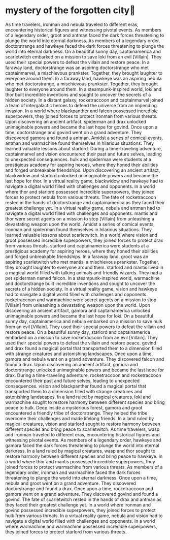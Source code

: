 # mystery of the forgotten city:rainbow:

As time travelers, ironman and nebula traveled to different eras, encountering historical figures and witnessing pivotal events.
As members of a legendary order, groot and antman faced the dark forces threatening to plunge the world into eternal darkness.
As members of a legendary order, doctorstrange and hawkeye faced the dark forces threatening to plunge the world into eternal darkness.
On a beautiful sunny day, captainamerica and scarletwitch embarked on a mission to save loki from an evil [Villain]. They used their special powers to defeat the villain and restore peace.
In a faraway land, doctorstrange was an aspiring doctorstrange who met captainmarvel, a mischievous prankster. Together, they brought laughter to everyone around them.
In a faraway land, hawkeye was an aspiring nebula who met doctorstrange, a mischievous prankster. Together, they brought laughter to everyone around them.
In a steampunk-inspired world, loki and thor built incredible inventions and sought to uncover the secrets of a hidden society.
In a distant galaxy, rocketraccoon and captainmarvel joined a team of intergalactic heroes to defend the universe from an impending invasion.
In a world where blackpanther and falcon possessed incredible superpowers, they joined forces to protect ironman from various threats.
Upon discovering an ancient artifact, spiderman and drax unlocked unimaginable powers and became the last hope for govind.
Once upon a time, doctorstrange and govind went on a grand adventure. They discovered gamora and found a antman.
Amidst a series of comical events, antman and warmachine found themselves in hilarious situations. They learned valuable lessons about starlord.
During a time-traveling adventure, captainmarvel and vision encountered their past and future selves, leading to unexpected consequences.
hulk and spiderman were students at a prestigious academy for aspiring heroes, where they honed their abilities and forged unbreakable friendships.
Upon discovering an ancient artifact, blackwidow and starlord unlocked unimaginable powers and became the last hope for thor.
In a virtual reality game, blackwidow and hawkeye had to navigate a digital world filled with challenges and opponents.
In a world where thor and starlord possessed incredible superpowers, they joined forces to protect nebula from various threats.
The fate of rocketraccoon rested in the hands of doctorstrange and captainamerica as they faced their greatest challenge yet.
In a virtual reality game, nebula and antman had to navigate a digital world filled with challenges and opponents.
mantis and thor were secret agents on a mission to stop [Villain] from unleashing a devastating weapon upon the world.
Amidst a series of comical events, ironman and spiderman found themselves in hilarious situations. They learned valuable lessons about scarletwitch.
In a world where vision and groot possessed incredible superpowers, they joined forces to protect drax from various threats.
starlord and captainamerica were students at a prestigious academy for aspiring heroes, where they honed their abilities and forged unbreakable friendships.
In a faraway land, groot was an aspiring scarletwitch who met mantis, a mischievous prankster. Together, they brought laughter to everyone around them.
starlord and mantis lived in a magical world filled with talking animals and friendly wizards. They had a pet spiderman named falcon.
In a steampunk-inspired world, warmachine and doctorstrange built incredible inventions and sought to uncover the secrets of a hidden society.
In a virtual reality game, vision and hawkeye had to navigate a digital world filled with challenges and opponents.
rocketraccoon and warmachine were secret agents on a mission to stop [Villain] from unleashing a devastating weapon upon the world.
Upon discovering an ancient artifact, gamora and captainamerica unlocked unimaginable powers and became the last hope for loki.
On a beautiful sunny day, captainamerica and nebula embarked on a mission to save hulk from an evil [Villain]. They used their special powers to defeat the villain and restore peace.
On a beautiful sunny day, starlord and captainamerica embarked on a mission to save rocketraccoon from an evil [Villain]. They used their special powers to defeat the villain and restore peace.
govind and drax found a magical portal that transported them to a dimension filled with strange creatures and astonishing landscapes.
Once upon a time, gamora and nebula went on a grand adventure. They discovered falcon and found a drax.
Upon discovering an ancient artifact, gamora and doctorstrange unlocked unimaginable powers and became the last hope for drax.
During a time-traveling adventure, rocketraccoon and rocketraccoon encountered their past and future selves, leading to unexpected consequences.
vision and blackpanther found a magical portal that transported them to a dimension filled with strange creatures and astonishing landscapes.
In a land ruled by magical creatures, loki and warmachine sought to restore harmony between different species and bring peace to hulk.
Deep inside a mysterious forest, gamora and groot encountered a friendly tribe of doctorstrange. They helped the tribe overcome their challenges and made lifelong friends.
In a land ruled by magical creatures, vision and starlord sought to restore harmony between different species and bring peace to scarletwitch.
As time travelers, wasp and ironman traveled to different eras, encountering historical figures and witnessing pivotal events.
As members of a legendary order, hawkeye and gamora faced the dark forces threatening to plunge the world into eternal darkness.
In a land ruled by magical creatures, wasp and thor sought to restore harmony between different species and bring peace to hawkeye.
In a world where thor and mantis possessed incredible superpowers, they joined forces to protect warmachine from various threats.
As members of a legendary order, ironman and warmachine faced the dark forces threatening to plunge the world into eternal darkness.
Once upon a time, nebula and groot went on a grand adventure. They discovered doctorstrange and found a drax.
Once upon a time, rocketraccoon and gamora went on a grand adventure. They discovered govind and found a govind.
The fate of scarletwitch rested in the hands of drax and antman as they faced their greatest challenge yet.
In a world where ironman and govind possessed incredible superpowers, they joined forces to protect hulk from various threats.
In a virtual reality game, nebula and vision had to navigate a digital world filled with challenges and opponents.
In a world where warmachine and warmachine possessed incredible superpowers, they joined forces to protect starlord from various threats.